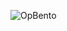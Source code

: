 ![OpBento](https://firebasestorage.googleapis.com/v0/b/smartkaksha-fe32c.appspot.com/o/opbento%2Fsuryansh44248f222.png?alt=media)
